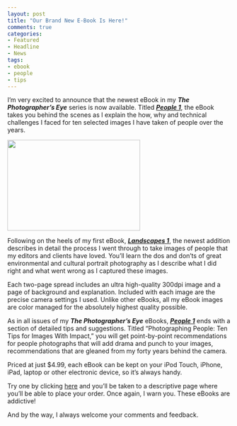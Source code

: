 ```yaml
---
layout: post
title: "Our Brand New E-Book Is Here!"
comments: true
categories:
- Featured
- Headline
- News
tags:
- ebook
- people
- tips
---
```

I’m very excited to announce that the newest eBook in my <strong><em>The Photographer’s Eye</em></strong> series is now available. Titled <strong><em><a href="http://shop.lesterpickerphoto.com/page/102">People 1</a></em></strong>, the eBook takes you behind the scenes as I explain the how, why and technical challenges I faced for ten selected images I have taken of people over the years.

<a href="http://blog.lesterpickerphoto.com/wp-content/uploads/2011/10/2007-Otaval.jpg"><img class="alignnone size-medium wp-image-1723" title="2007-Otaval" src="http://blog.lesterpickerphoto.com/wp-content/uploads/2011/10/2007-Otaval-300x205.jpg" alt="" width="300" height="205" /></a>

Following on the heels of my first eBook, <strong><em><a href="http://shop.lesterpickerphoto.com/page/101">Landscapes 1</a></em></strong>, the newest addition describes in detail the process I went through to take images of people that my editors and clients have loved. You’ll learn the dos and don’ts of great environmental and cultural portrait photography as I describe what I did right and what went wrong as I captured these images.

Each two-page spread includes an ultra high-quality 300dpi image and a page of background and explanation. Included with each image are the precise camera settings I used. Unlike other eBooks, all my eBook images are color managed for the absolutely highest quality possible.

As in all issues of my <strong><em>The Photographer’s Eye</em></strong> eBooks, <strong><em><a href="http://shop.lesterpickerphoto.com/page/102">People 1</a></em></strong> ends with a section of detailed tips and suggestions. Titled “Photographing People: Ten Tips for Images With Impact,” you will get point-by-point recommendations for people photographs that will add drama and punch to your images, recommendations that are gleaned from my forty years behind the camera.

Priced at just $4.99, each eBook can be kept on your iPod Touch, iPhone, iPad, laptop or other electronic device, so it’s always handy.

Try one by clicking <a href="http://shop.lesterpickerphoto.com/">here</a> and you’ll be taken to a descriptive page where you’ll be able to place your order. Once again, I warn you. These eBooks are addictive!

And by the way, I always welcome your comments and feedback.